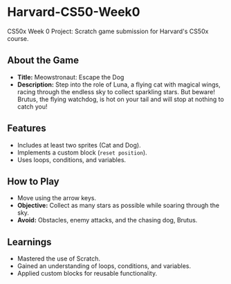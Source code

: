 # Harvard-CS50-Week0

CS50x Week 0 Project: Scratch game submission for Harvard's CS50x course.

## About the Game
- **Title:** Meowstronaut: Escape the Dog
- **Description:** Step into the role of Luna, a flying cat with magical wings, racing through the endless sky to collect sparkling stars. But beware! Brutus, the flying watchdog, is hot on your tail and will stop at nothing to catch you!

## Features
- Includes at least two sprites (Cat and Dog).
- Implements a custom block (`reset position`).
- Uses loops, conditions, and variables.

## How to Play
- Move using the arrow keys.
- **Objective:** Collect as many stars as possible while soaring through the sky.
- **Avoid:** Obstacles, enemy attacks, and the chasing dog, Brutus.

## Learnings
- Mastered the use of Scratch.
- Gained an understanding of loops, conditions, and variables.
- Applied custom blocks for reusable functionality.
